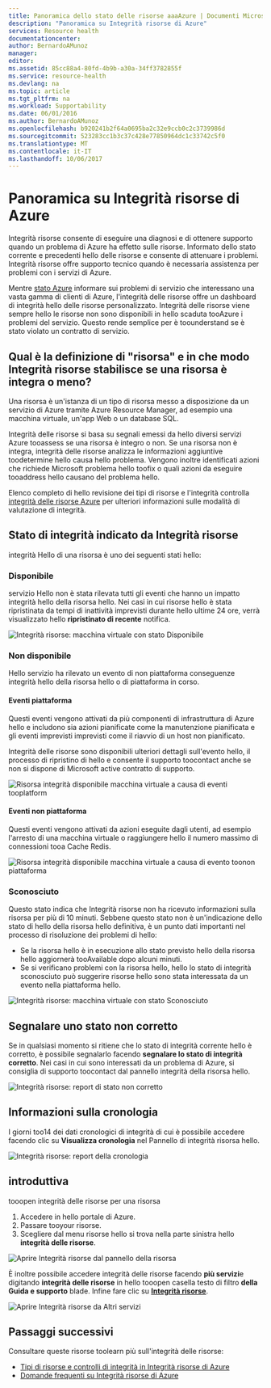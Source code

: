 ```yaml
---
title: Panoramica dello stato delle risorse aaaAzure | Documenti Microsoft
description: "Panoramica su Integrità risorse di Azure"
services: Resource health
documentationcenter: 
author: BernardoAMunoz
manager: 
editor: 
ms.assetid: 85cc88a4-80fd-4b9b-a30a-34ff3782855f
ms.service: resource-health
ms.devlang: na
ms.topic: article
ms.tgt_pltfrm: na
ms.workload: Supportability
ms.date: 06/01/2016
ms.author: BernardoAMunoz
ms.openlocfilehash: b920241b2f64a0695ba2c32e9ccb0c2c3739986d
ms.sourcegitcommit: 523283cc1b3c37c428e77850964dc1c33742c5f0
ms.translationtype: MT
ms.contentlocale: it-IT
ms.lasthandoff: 10/06/2017
---
```

# <a name="azure-resource-health-overview"></a>Panoramica su Integrità risorse di Azure
 
Integrità risorse consente di eseguire una diagnosi e di ottenere supporto quando un problema di Azure ha effetto sulle risorse. Informato dello stato corrente e precedenti hello delle risorse e consente di attenuare i problemi. Integrità risorse offre supporto tecnico quando è necessaria assistenza per problemi con i servizi di Azure.

Mentre [stato Azure](https://status.azure.com) informare sui problemi di servizio che interessano una vasta gamma di clienti di Azure, l'integrità delle risorse offre un dashboard di integrità hello delle risorse personalizzato. Integrità delle risorse viene sempre hello le risorse non sono disponibili in hello scaduta tooAzure i problemi del servizio. Questo rende semplice per è toounderstand se è stato violato un contratto di servizio. 

## <a name="what-is-considered-a-resource-and-how-does-resource-health-decides-if-a-resource-is-healthy-or-not"></a>Qual è la definizione di "risorsa" e in che modo Integrità risorse stabilisce se una risorsa è integra o meno?
Una risorsa è un'istanza di un tipo di risorsa messo a disposizione da un servizio di Azure tramite Azure Resource Manager, ad esempio una macchina virtuale, un'app Web o un database SQL.

Integrità delle risorse si basa su segnali emessi da hello diversi servizi Azure tooassess se una risorsa è integro o non. Se una risorsa non è integra, integrità delle risorse analizza le informazioni aggiuntive toodetermine hello causa hello problema. Vengono inoltre identificati azioni che richiede Microsoft problema hello toofix o quali azioni da eseguire tooaddress hello causano del problema hello. 

Elenco completo di hello revisione dei tipi di risorse e l'integrità controlla [integrità delle risorse Azure](resource-health-checks-resource-types.md) per ulteriori informazioni sulle modalità di valutazione di integrità.

## <a name="health-status-provided-by-resource-health"></a>Stato di integrità indicato da Integrità risorse
integrità Hello di una risorsa è uno dei seguenti stati hello:

### <a name="available"></a>Disponibile
servizio Hello non è stata rilevata tutti gli eventi che hanno un impatto integrità hello della risorsa hello. Nei casi in cui risorse hello è stata ripristinata da tempi di inattività imprevisti durante hello ultime 24 ore, verrà visualizzato hello **ripristinato di recente** notifica.

![Integrità risorse: macchina virtuale con stato Disponibile](./media/resource-health-overview/Available.png)

### <a name="unavailable"></a>Non disponibile
Hello servizio ha rilevato un evento di non piattaforma conseguenze integrità hello della risorsa hello o di piattaforma in corso.

#### <a name="platform-events"></a>Eventi piattaforma
Questi eventi vengono attivati da più componenti di infrastruttura di Azure hello e includono sia azioni pianificate come la manutenzione pianificata e gli eventi imprevisti imprevisti come il riavvio di un host non pianificato.

Integrità delle risorse sono disponibili ulteriori dettagli sull'evento hello, il processo di ripristino di hello e consente il supporto toocontact anche se non si dispone di Microsoft active contratto di supporto.

![Risorsa integrità disponibile macchina virtuale a causa di eventi tooplatform](./media/resource-health-overview/Unavailable.png)

#### <a name="non-platform-events"></a>Eventi non piattaforma
Questi eventi vengono attivati da azioni eseguite dagli utenti, ad esempio l'arresto di una macchina virtuale o raggiungere hello il numero massimo di connessioni tooa Cache Redis.

![Risorsa integrità disponibile macchina virtuale a causa di evento toonon piattaforma](./media/resource-health-overview/Unavailable_NonPlatform.png)

### <a name="unknown"></a>Sconosciuto
Questo stato indica che Integrità risorse non ha ricevuto informazioni sulla risorsa per più di 10 minuti. Sebbene questo stato non è un'indicazione dello stato di hello della risorsa hello definitiva, è un punto dati importanti nel processo di risoluzione dei problemi di hello:
* Se la risorsa hello è in esecuzione allo stato previsto hello della risorsa hello aggiornerà tooAvailable dopo alcuni minuti.
* Se si verificano problemi con la risorsa hello, hello lo stato di integrità sconosciuto può suggerire risorse hello sono stata interessata da un evento nella piattaforma hello.

![Integrità risorse: macchina virtuale con stato Sconosciuto](./media/resource-health-overview/Unknown.png)

## <a name="report-an-incorrect-status"></a>Segnalare uno stato non corretto
Se in qualsiasi momento si ritiene che lo stato di integrità corrente hello è corretto, è possibile segnalarlo facendo **segnalare lo stato di integrità corretto**. Nei casi in cui sono interessati da un problema di Azure, si consiglia di supporto toocontact dal pannello integrità della risorsa hello. 

![Integrità risorse: report di stato non corretto](./media/resource-health-overview/incorrect-status.png)

## <a name="historical-information"></a>Informazioni sulla cronologia
I giorni too14 dei dati cronologici di integrità di cui è possibile accedere facendo clic su **Visualizza cronologia** nel Pannello di integrità risorsa hello. 

![Integrità risorse: report della cronologia](./media/resource-health-overview/history-blade.png)

## <a name="getting-started"></a>introduttiva
tooopen integrità delle risorse per una risorsa
1.  Accedere in hello portale di Azure.
2.  Passare tooyour risorse.
3.  Scegliere dal menu risorse hello si trova nella parte sinistra hello **integrità delle risorse**.

![Aprire Integrità risorse dal pannello della risorsa](./media/resource-health-overview/from-resource-blade.png)

È inoltre possibile accedere integrità delle risorse facendo **più servizi**e digitando **integrità delle risorse** in hello tooopen casella testo di filtro **della Guida e supporto** blade. Infine fare clic su [**Integrità risorse**](https://ms.portal.azure.com/#blade/Microsoft_Azure_Monitoring/AzureMonitoringBrowseBlade/resourceHealth).

![Aprire Integrità risorse da Altri servizi](./media/resource-health-overview/FromOtherServices.png)

## <a name="next-steps"></a>Passaggi successivi

Consultare queste risorse toolearn più sull'integrità delle risorse:
-  [Tipi di risorse e controlli di integrità in Integrità risorse di Azure](resource-health-checks-resource-types.md)
-  [Domande frequenti su Integrità risorse di Azure](resource-health-faq.md)




